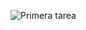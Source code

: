 ![Primera tarea](https://th.bing.com/th/id/R.d9c2773b1c241854571d1bdad23af4a5?rik=seygVdj%2bSH8FqA&pid=ImgRaw&r=0)
